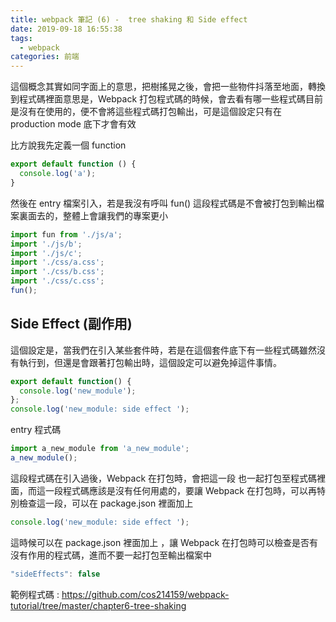```yaml
---
title: webpack 筆記 (6) -  tree shaking 和 Side effect
date: 2019-09-18 16:55:38
tags: 
  - webpack
categories: 前端
---
```


這個概念其實如同字面上的意思，把樹搖晃之後，會把一些物件抖落至地面，轉換到程式碼裡面意思是，Webpack 打包程式碼的時候，會去看有哪一些程式碼目前是沒有在使用的，便不會將這些程式碼打包輸出，可是這個設定只有在 production mode 底下才會有效

比方說我先定義一個 function

``` JavaScript
export default function () {
  console.log('a');
}
```

然後在 entry 檔案引入，若是我沒有呼叫 fun() 這段程式碼是不會被打包到輸出檔案裏面去的，整體上會讓我們的專案更小

``` JavaScript
import fun from './js/a';
import './js/b';
import './js/c';
import './css/a.css';
import './css/b.css';
import './css/c.css';
fun();
```

## Side Effect (副作用)
這個設定是，當我們在引入某些套件時，若是在這個套件底下有一些程式碼雖然沒有執行到，但還是會跟著打包輸出時，這個設定可以避免掉這件事情。

``` JavaScript
export default function() {
  console.log('new_module');
};
console.log('new_module: side effect ');
```

entry 程式碼

``` JavaScript
import a_new_module from 'a_new_module';
a_new_module();
```

這段程式碼在引入過後，Webpack 在打包時，會把這一段 也一起打包至程式碼裡面，而這一段程式碼應該是沒有任何用處的，要讓 Webpack 在打包時，可以再特別檢查這一段，可以在 package.json 裡面加上

``` JavaScript
console.log('new_module: side effect ');
```

這時候可以在 package.json 裡面加上 ，讓 Webpack 在打包時可以檢查是否有沒有作用的程式碼，進而不要一起打包至輸出檔案中

``` JavaScript
"sideEffects": false
```

範例程式碼 : https://github.com/cos214159/webpack-tutorial/tree/master/chapter6-tree-shaking
